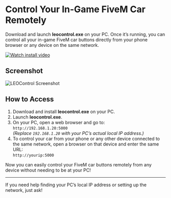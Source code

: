 # Control Your In-Game FiveM Car Remotely

Download and launch **leocontrol.exe** on your PC. Once it’s running, you can control all your in-game FiveM car buttons directly from your phone browser or any device on the same network.

[![Watch install video](https://img.youtube.com/vi/b0f5e0ILsps/0.jpg)](https://youtu.be/b0f5e0ILsps)

## Screenshot

![LEOControl Screenshot](https://i.ibb.co/xts5y0sK/Whats-App-Image-2025-07-17-at-12-54-31-adc732da.jpg)

## How to Access

1. Download and install **leocontrol.exe** on your PC.
2. Launch **leocontrol.exe**.
3. On your PC, open a web browser and go to:  
   `http://192.168.1.20:5000`  
   *(Replace `192.168.1.20` with your PC’s actual local IP address.)*
4. To control your car from your phone or any other device connected to the same network, open a browser on that device and enter the same URL:  
   `http://yourip:5000`

Now you can easily control your FiveM car buttons remotely from any device without needing to be at your PC!

---

If you need help finding your PC’s local IP address or setting up the network, just ask!

